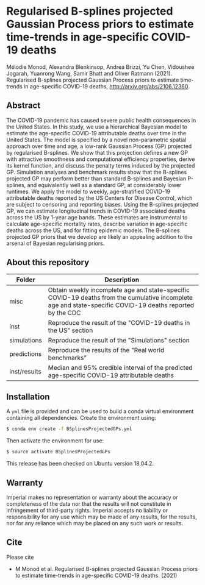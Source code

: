 # Regularised B-splines projected Gaussian Process priors to estimate time-trends in age-specific COVID-19 deaths

Mélodie Monod, Alexandra Blenkinsop, Andrea Brizzi, Yu Chen, Vidoushee Jogarah, Yuanrong Wang, Samir Bhatt and Oliver Ratmann (2021). Regularised B-splines projected Gaussian Process priors to estimate time-trends in age-specific COVID-19 deaths, http://arxiv.org/abs/2106.12360.

## Abstract
The COVID-19 pandemic has caused severe public health consequences in the United States.
In this study, we use a hierarchical Bayesian model to estimate the age-specific COVID-19 attributable deaths over time in the United States. The model is specified by a novel non-parametric spatial approach over time and age, a low-rank Gaussian Process (GP) projected by regularised B-splines. We show that this projection defines a new GP with attractive smoothness and computational efficiency properties, derive its kernel function, and discuss the penalty terms induced by the projected GP. Simulation analyses and benchmark results show that the B-splines projected GP may perform better than standard B-splines and Bayesian P-splines, and equivalently well as a standard GP, at considerably lower runtimes. 
We apply the model to weekly, age-stratified COVID-19 attributable deaths reported by the US Centers for Disease Control, which are subject to censoring and reporting biases. Using the B-splines projected GP, we can estimate longitudinal trends in COVID-19 associated deaths across the US by 1-year age bands. These estimates are instrumental to calculate age-specific mortality rates, describe variation in age-specific deaths across the US, and for fitting epidemic models. The B-splines projected GP priors that we develop are likely an appealing addition to the arsenal of Bayesian regularising priors.

## About this repository
| Folder    | Description |
|-----------|------------------------------------------------------|
| misc   | Obtain weekly incomplete age and state-specific COVID-19 deaths from the cumulative incomplete age and state-specific COVID-19 deaths reported by the CDC |
| inst | Reproduce the result of the "COVID-19 deaths in the US" section  |
| simulations      | Reproduce the result of the "Simulations" section |
| predictions | Reproduce the results of the "Real world benchmarks" |
| inst/results | Median and 95\% credible interval of the predicted age-specific COVID-19 attributable deaths|



## Installation 
A ```yml``` file is provided and can be used to build a conda virtual environment containing all dependencies. Create the environment using:
```bash
$ conda env create -f BSplinesProjectedGPs.yml
```
Then activate the environment for use:
```bash
$ source activate BSplinesProjectedGPs
```

This release has been checked on Ubuntu version 18.04.2.

## Warranty

Imperial makes no representation or warranty about the accuracy or completeness of the data nor that the results will not constitute in infringement of third-party rights. Imperial accepts no liability or responsibility for any use which may be made of any results, for the results, nor for any reliance which may be placed on any such work or results.


## Cite

Please cite 
* M Monod et al. Regularised B-splines projected Gaussian Process priors to estimate time-trends in age-specific COVID-19 deaths. (2021)
